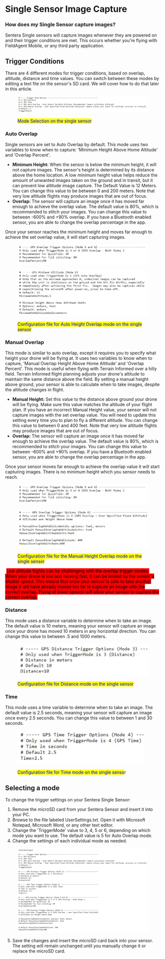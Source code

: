 # Single Sensor Image Capture

### How does my Single Sensor capture images? <a href="#how_does_my_single_sensor_capture_images" id="how_does_my_single_sensor_capture_images"></a>

Sentera Single sensors will capture images whenever they are powered on and their trigger conditions are met. This occurs whether you’re flying with FieldAgent Mobile, or any third party application.

## Trigger Conditions <a href="#trigger_conditions" id="trigger_conditions"></a>

There are 4 different modes for trigger conditions, based on overlap, altitude, distance and time values. You can switch between these modes by editing a text file on the sensor's SD card. We will cover how to do that later in this article.

<figure><img src="../../.gitbook/assets/modes single.jpg" alt=""><figcaption><p><mark style="color:blue;">Mode Selection on the single sensor</mark></p></figcaption></figure>

### Auto Overlap  <a href="#id-1_auto_overlap" id="id-1_auto_overlap"></a>

Single sensors are set to Auto Overlap by default. This mode uses two variables to know when to capture: 'Minimum Height Above Home Altitude' and 'Overlap Percent'.&#x20;

* **Minimum Height:**  When the sensor is below the minimum height, it will not capture images. The sensor's height is determined by its distance above the home location. A low minimum height value helps reduce the amount of unwanted images taken on the ground and in transit, but it can prevent low altitude image capture.  The Default Value is 12 Meters. You can change this value to be between 0 and 200 meters. Note that very low altitude flights may produce images that are out of focus.&#x20;
* **Overlap:** The sensor will capture an image once it has moved far enough to achieve the overlap value. The default value is 80%, which is recommended to stitch your images. You can change this value to between -600% and +90% overlap. If you have a Bluetooth enabled sensor, you are able to change the overlap percentage in the app.&#x20;

Once your sensor reaches the minimum height and moves far enough to achieve the set overlap value, it will start capturing images.

<figure><img src="../../.gitbook/assets/overlap new.jpg" alt=""><figcaption></figcaption></figure>

<figure><img src="../../.gitbook/assets/manual overlap single 2.jpg" alt=""><figcaption><p><mark style="color:blue;">Configuration file for Auto Height Overlap mode on the single sensor</mark></p></figcaption></figure>

### Manual Overlap  <a href="#id-2_manual_overlap" id="id-2_manual_overlap"></a>

This mode is similar to auto overlap, except it requires you to specify what height your drone will be flying at. It uses two variables to know when to capture, 'Manual Overlap Height Above Home Altitude' and 'Overlap Percent'. This mode is useful when flying with Terrain Informed over a hilly field. Terrain Informed flight planning adjusts your drone's altitude to maintain the same distance above the field. By setting a manual height above ground, your sensor is able to calculate when to take images, despite the altitude changes in flight. &#x20;

* **Manual Height:** Set this value to the distance above ground your drone will be flying. Make sure this value matches the altitude of your flight plan. If you have an incorrect Manual Height value, your sensor will not capture images with the set overlap value. You will need to update this setting every time you to plan to fly a different altitude. You can change this value to between 0 and 400 feet. Note that very low altitude flights may produce images that are out of focus.&#x20;
* **Overlap:** The sensor will capture an image once it has moved far enough to achieve the overlap value. The default value is 80%, which is recommended to stitch your images. You can change this value to between -600% and +90% overlap. If you have a Bluetooth enabled sensor, you are able to change the overlap percentage in the app.&#x20;

Once your sensor moves far enough to achieve the overlap value it will start capturing images. There is no minimum height which you sensor needs to reach.

<figure><img src="../../.gitbook/assets/overlap new (1).jpg" alt=""><figcaption></figcaption></figure>

<figure><img src="../../.gitbook/assets/auto overlap.jpg" alt=""><figcaption><p><mark style="color:blue;">Configuration file for the Manual Height Overlap mode on the single sensor</mark></p></figcaption></figure>

<img src="https://img.zohostatic.com/zde/static/images/caution.png" alt="" data-size="line"> <mark style="background-color:red;">Low altitude flights can be challenging with the overlap trigger modes. When your drone is low and moving fast, it can be limited by the sensor's shutter speed. This means that once your sensor is able to take another image it will have already moved too far to capture an image with the correct overlap. Flying at lower speeds will allow your sensor to capture the correct overlap.</mark>&#x20;

### Distance <a href="#id-3_distance" id="id-3_distance"></a>

This mode uses a distance variable to determine when to take an image. The default value is 10 meters, meaning your sensor will capture an image once your drone has moved 10 meters in any horizontal direction. You can change this value to between .5 and 1000 meters.

<div align="left"><figure><img src="../../.gitbook/assets/single distance.jpg" alt=""><figcaption><p><mark style="color:blue;">Configuration file for Distance mode on the single sensor</mark></p></figcaption></figure></div>

### Time  <a href="#id-4_time" id="id-4_time"></a>

This mode uses a time variable to determine when to take an image. The default value is 2.5 seconds, meaning your sensor will capture an image once every 2.5 seconds. You can change this value to between 1 and 30 seconds.

<div align="left"><figure><img src="../../.gitbook/assets/single time.jpg" alt=""><figcaption><p><mark style="color:blue;">Configuration file for Time mode on the single senso</mark>r</p></figcaption></figure></div>

## Selecting a mode <a href="#selecting_a_mode" id="selecting_a_mode"></a>

To change the trigger settings on your Sentera Single Sensor:

1. Remove the microSD card from your Sentera Sensor and insert it into your PC.
2. Browse to the file labeled UserSettings.txt. Open it with Microsoft Notepad, Microsoft Word, or any other text editor.
3. Change the 'TriggerMode' value to 3, 4, 5 or 6, depending on which mode you want to use. The default value is 5 for Auto Overlap mode.
4. Change the settings of each individual mode as needed.

<figure><img src="../../.gitbook/assets/whole file new.jpg" alt=""><figcaption></figcaption></figure>

5. Save the changes and insert the microSD card back into your sensor. The setting will remain unchanged until you manually change it or replace the microSD card.
